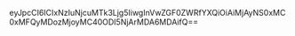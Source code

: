 eyJpcCI6ICIxNzIuNjcuMTk3Ljg5IiwgInVwZGF0ZWRfYXQiOiAiMjAyNS0xMC0xMFQyMDozMjoyMC40ODI5NjArMDA6MDAifQ==